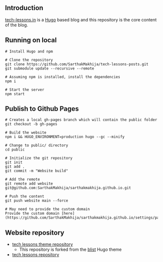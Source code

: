 ## Introduction

[tech-lessons.in](https://tech-lessons.in/) is a [Hugo](https://gohugo.io/) based blog and this repository is the core content of the blog.

## Running on local

    # Install Hugo and npm

    # Clone the repository
    git clone https://github.com/SarthakMakhija/tech-lessons-posts.git        
    git submodule update --recursive --remote

    # Assuming npm is installed, install the dependencies
    npm i

    # Start the server
    npm start

## Publish to Github Pages

    # Creates a local gh-pages branch which will contain the public folder
    git checkout -b gh-pages

    # Build the website
    npm i && HUGO_ENVIRONMENT=production hugo --gc --minify

    # Change to public/ directory
    cd public
    
    # Initialize the git repository
    git init
    git add .
    git commit -m "Website build"

    # Add the remote
    git remote add website git@github.com:SarthakMakhija/sarthakmakhija.github.io.git

    # Push the content
    git push website main --force
    
    # May need to provide the custom domain 
    Provide the custom domain [here](https://github.com/SarthakMakhija/sarthakmakhija.github.io/settings/pages)


## Website repository

+ [tech lessons theme repository](https://github.com/SarthakMakhija/tech-lessons-hugo-theme)
  + This repository is forked from the [blist](https://github.com/apvarun/blist-hugo-theme) Hugo theme
+ [tech lessons repository](https://github.com/SarthakMakhija/sarthakmakhija.github.io)
